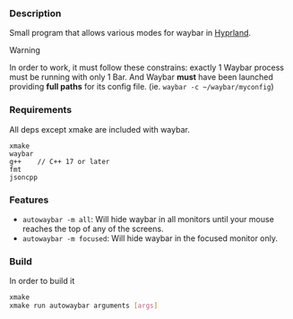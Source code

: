 ### Description
Small program that allows various modes for waybar in [Hyprland](https://github.com/hyprwm/Hyprland). 

> [!Warning]
> In order to work, it must follow these constrains: exactly 1 Waybar process must be running with only 1 Bar. And Waybar **must** have been launched providing **full paths** for its config file. (ie. `waybar -c ~/waybar/myconfig`)

### Requirements
All deps except xmake are included with waybar.
```
xmake
waybar
g++    // C++ 17 or later
fmt     
jsoncpp 
``` 


### Features
- `autowaybar -m all`: Will hide waybar in all monitors until your mouse reaches the top of any of the screens.
- `autowaybar -m focused`: Will hide waybar in the focused monitor only. 

### Build
In order to build it
```bash
xmake
xmake run autowaybar arguments [args]
```
